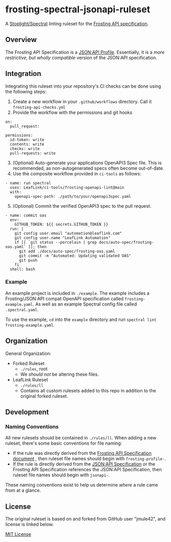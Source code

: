 # frosting-spectral-jsonapi-ruleset

A [Stoplight/Spectral](https://github.com/stoplightio/spectral) linting ruleset for the [Frosting API specification](https://leaflink.atlassian.net/wiki/spaces/PLAT/pages/2434302607/Frosting+API+Specification+JSON+API+Profile).

## Overview

The Frosting API Specification is a [JSON:API Profile](https://jsonapi.org/recommendations/#authoring-profiles).
Essentially, it is a _more restrictive, but wholly compatible_ version of the JSON:API specification.

## Integration

Integrating this ruleset into your repository's CI checks can be done using the following steps:

1. Create a new workflow in your `.github/workflows` directory. Call it `frosting-api-checks.yml`
2. Provide the workflow with the permissions and git hooks
```
on:
  pull_request:

permissions:
  id-token: write
  contents: write
  checks: write
  pull-requests: write
```
3. (Optional) Auto-generate your applications OpenAPI3 Spec file. This is recommended, as non-autogenerated specs often become out-of-date.
4. Use the composite workflow provided in `ci-tools` as follows:
```
- name: run spectral
  uses: LeafLink/ci-tools/frosting-openapi-lint@main
  with:
    openapi-spec-path: ./path/to/your/openapi3spec.yaml
```
5. (Optional) Commit the verified OpenAPI3 spec to the pull request.
```
- name: commit oas
  env:
    GITHUB_TOKEN: ${{ secrets.GITHUB_TOKEN }}
  run: |
    git config user.email "automation@leaflink.com"
    git config user.name "LeafLink Automation"
    if [[ `git status --porcelain | grep docs/auto-spec/frosting-oas.yaml` ]]; then
      git add ./docs/auto-spec/frosting-oas.yaml
      git commit -m "Automated: Updating validated OAS"
      git push
    fi
  shell: bash
```

### Example
An example project is included in `./example`. The example includes a Frosting/JSON:API compat OpenAPI specification
called `frosting-example.yaml`. As well as an example Spectral config file called `.spectral.yaml`.

To use the example, `cd` into the `example` directory and run `spectral lint frosting-example.yaml`.

## Organization

General Organization:

- Forked Ruleset
  - `./rules`, root
  - We _should not_ be altering these files.
- LeafLink Ruleset
  - `./rules/ll`
  - Contains all custom rulesets added to this repo in addition to the original forked ruleset.

## Development

### Naming Conventions

All new rulesets should be contained in `./rules/ll`. When adding a new ruleset, there's some basic conventions
for file naming:

- If the rule was directly derived from the [Frosting API Specification document](https://leaflink.atlassian.net/wiki/spaces/PLAT/pages/2434302607/Frosting+API+Specification+JSON+API+Profile)
  , then ruleset file names should begin with `frosting-profile-`.
- If the rule is directly derived from the [JSON:API Specification](https://jsonapi.org/) or the Frosting API
  Specification references the JSON:API Specification, then ruleset file names should begin with `jsonapi-`.

These naming conventions exist to help us determine _where_ a rule came from at a glance.

## License

The original ruleset is based on and forked from GitHub user "jmule42", and license is linked below.

[MIT License](https://github.com/jmlue42/spectral-jsonapi-ruleset/blob/main/LICENSE)
